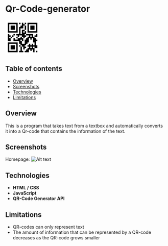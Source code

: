 # Qr-Code-generator
![](styles/favicon.PNG)

## Table of contents
* [Overview](#overview)
* [Screenshots](#screenshot)
* [Technologies](#technologies)
* [Limitations](#limitations)

## Overview
This is a program that takes text from a textbox and automatically converts it into a Qr-code that contains the information of the text.

## Screenshots
Homepage:
![Alt text](https://drive.google.com/file/d/1WPmbdeg-Ko-itLdpvrTrN88OLNCTylGn/view?usp=sharing)

## Technologies
- **HTML / CSS**
- **JavaScript**
- **QR-Code Generator API**

## Limitations
- QR-codes can only represent text
- The amount of information that can be represented by a QR-code decreases as the QR-code grows smaller
